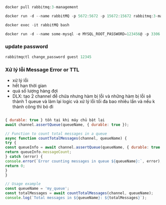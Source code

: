 ```javascript
docker pull rabbitmq:3-management

docker run -d --name rabbitMQ -p 5672:5672 -p 15672:15672 rabbitmq:3-management

docker exec -it rabbitMQ bash

docker run -d --name some-mysql -e MYSQL_ROOT_PASSWORD=123456@ -p 3306:3306 -d mysql:8.1
```

### update password

```javascript
rabbitmqctl change_password guest 12345
```

### Xử lý lỗi Message Error or TTL

- xử lý lỗi
- hết hạn thời gian
- quá số lượng hàng đợi
- DLX: tạo 2 channel để chứa nhưng hàm bị lỗi và những hàm bị lỗi sẽ thành 1 queue và làm lại logic và xử lý lỗi tối đa bao nhiêu lần và nếu k thành công thì bỏ đi

```javascript

{ durable: true } tồn tại khi máy chủ bật lại
await channel.assertQueue(queueName, { durable: true });

// Function to count total messages in a queue
async function countTotalMessages(channel, queueName) {
try {
const queueInfo = await channel.assertQueue(queueName, { durable: true });
return queueInfo.messageCount;
} catch (error) {
console.error(`Error counting messages in queue ${queueName}:`, error);
return 0;
}
}

// Usage example
const queueName = 'my_queue';
const totalMessages = await countTotalMessages(channel, queueName);
console.log(`Total messages in ${queueName}: ${totalMessages}`);

```
